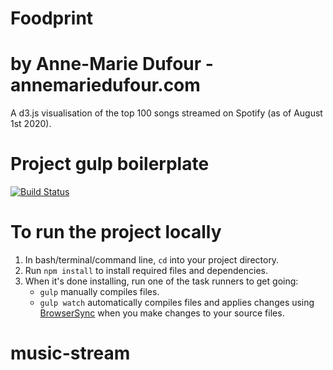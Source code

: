 # Foodprint
# by Anne-Marie Dufour - annemariedufour.com

A d3.js visualisation of the top 100 songs streamed on Spotify (as of August 1st 2020).

# Project gulp boilerplate
[![Build Status](https://travis-ci.org/cferdinandi/gulp-boilerplate.svg)](https://travis-ci.org/cferdinandi/gulp-boilerplate)

# To run the project locally
1. In bash/terminal/command line, `cd` into your project directory.
2. Run `npm install` to install required files and dependencies.
3. When it's done installing, run one of the task runners to get going:
	- `gulp` manually compiles files.
	- `gulp watch` automatically compiles files and applies changes using [BrowserSync](https://browsersync.io/) when you make changes to your source files.
# music-stream
